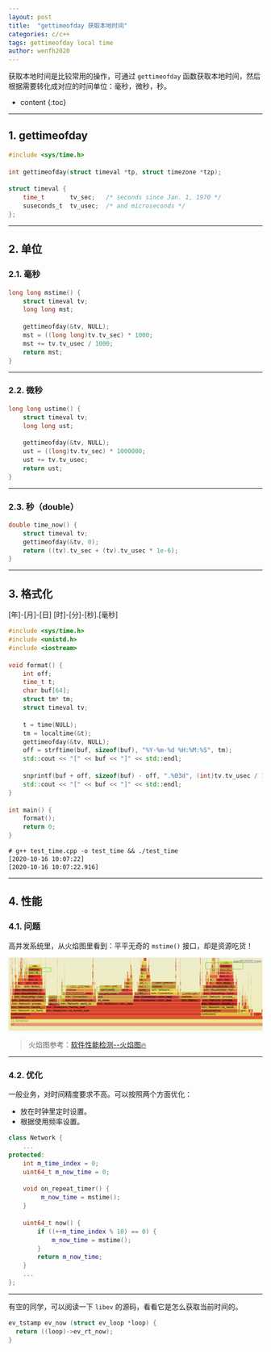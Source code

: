 ```yaml
---
layout: post
title:  "gettimeofday 获取本地时间"
categories: c/c++
tags: gettimeofday local time
author: wenfh2020
---
```


获取本地时间是比较常用的操作，可通过 `gettimeofday` 函数获取本地时间，然后根据需要转化成对应的时间单位：毫秒，微秒，秒。



* content
{:toc}

---

## 1. gettimeofday

```c
#include <sys/time.h>

int gettimeofday(struct timeval *tp, struct timezone *tzp);

struct timeval {
    time_t       tv_sec;   /* seconds since Jan. 1, 1970 */
    suseconds_t  tv_usec;  /* and microseconds */
};
```

---

## 2. 单位

### 2.1. 毫秒

```c
long long mstime() {
    struct timeval tv;
    long long mst;

    gettimeofday(&tv, NULL);
    mst = ((long long)tv.tv_sec) * 1000;
    mst += tv.tv_usec / 1000;
    return mst;
}
```

---

### 2.2. 微秒

```c
long long ustime() {
    struct timeval tv;
    long long ust;

    gettimeofday(&tv, NULL);
    ust = ((long)tv.tv_sec) * 1000000;
    ust += tv.tv_usec;
    return ust;
}

```

---

### 2.3. 秒（double）

```c
double time_now() {
    struct timeval tv;
    gettimeofday(&tv, 0);
    return ((tv).tv_sec + (tv).tv_usec * 1e-6);
}
```

---

## 3. 格式化

[年]-[月]-[日] [时]-[分]-[秒].[毫秒]

```c++
#include <sys/time.h>
#include <unistd.h>
#include <iostream>

void format() {
    int off;
    time_t t;
    char buf[64];
    struct tm* tm;
    struct timeval tv;

    t = time(NULL);
    tm = localtime(&t);
    gettimeofday(&tv, NULL);
    off = strftime(buf, sizeof(buf), "%Y-%m-%d %H:%M:%S", tm);
    std::cout << "[" << buf << "]" << std::endl;

    snprintf(buf + off, sizeof(buf) - off, ".%03d", (int)tv.tv_usec / 1000);
    std::cout << "[" << buf << "]" << std::endl;
}

int main() {
    format();
    return 0;
}
```

```shell
# g++ test_time.cpp -o test_time && ./test_time
[2020-10-16 10:07:22]
[2020-10-16 10:07:22.916]
```

---

## 4. 性能

### 4.1. 问题

高并发系统里，从火焰图里看到：平平无奇的 `mstime()` 接口，却是资源吃货！

<div align=center><img src="/images/2021-03-01-13-10-57.png" data-action="zoom"/></div>

> 火焰图参考：[软件性能检测--火焰图🔥](https://wenfh2020.com/2020/07/30/flame-diagram/)

---

### 4.2. 优化

一般业务，对时间精度要求不高。可以按照两个方面优化：

* 放在时钟里定时设置。
* 根据使用频率设置。

```c++
class Network {
    ...
protected:
    int m_time_index = 0;
    uint64_t m_now_time = 0;

    void on_repeat_timer() {
         m_now_time = mstime();
    }

    uint64_t now() {
        if ((++m_time_index % 10) == 0) {
            m_now_time = mstime();
        }
        return m_now_time;
    }
    ...
};
```

---

有空的同学，可以阅读一下 `libev` 的源码，看看它是怎么获取当前时间的。

```c
ev_tstamp ev_now (struct ev_loop *loop) {
  return ((loop)->ev_rt_now);
}
```
